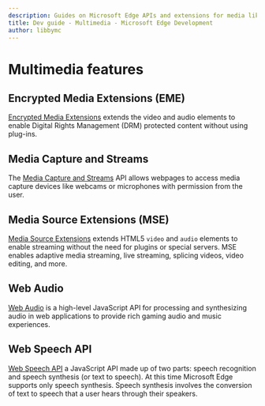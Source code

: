 ```yaml
---
description: Guides on Microsoft Edge APIs and extensions for media like Web Speech and Encrypted Media Extensions.
title: Dev guide - Multimedia - Microsoft Edge Development
author: libbymc
---
```


# Multimedia features

## Encrypted Media Extensions (EME)
[Encrypted Media Extensions](./multimedia/encrypted-Media-Extensions.md) extends the video and audio elements to enable Digital Rights Management (DRM) protected content without using plug-ins. 

## Media Capture and Streams
The [Media Capture and Streams](./multimedia/media-Capture-and-Streams.md) API allows webpages to access media capture devices like webcams or microphones with permission from the user.

## Media Source Extensions (MSE)
[Media Source Extensions](./multimedia/media-Source-Extensions.md) extends HTML5 `video` and `audio` elements to enable streaming without the need for plugins or special servers. MSE enables adaptive media streaming, live streaming, splicing videos, video editing, and more. 

## Web Audio
[Web Audio](./multimedia/web-Audio.md) is a high-level JavaScript API for processing and synthesizing audio in web applications to provide rich gaming audio and music experiences.

## Web Speech API 
[Web Speech API](./multimedia/web-speech-api.md) a JavaScript API made up of two parts: speech recognition and speech synthesis (or text to speech). At this time Microsoft Edge supports only speech synthesis. Speech synthesis involves the conversion of text to speech that a user hears through their speakers.